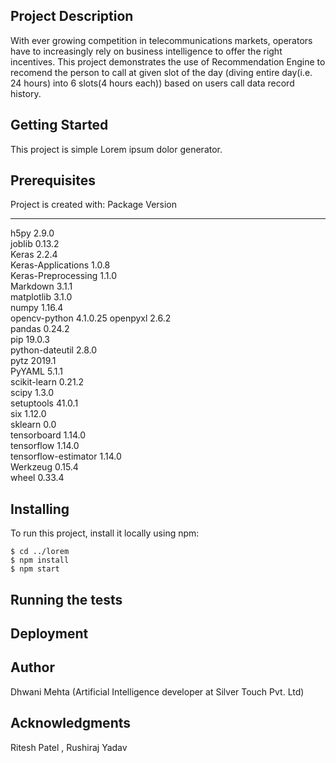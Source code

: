 ## Project Description
With ever growing competition in telecommunications markets, operators have to increasingly rely on business intelligence to offer the right incentives. This project demonstrates the use of Recommendation Engine to recomend the person to call at given slot of the day (diving entire day(i.e. 24 hours) into 6 slots(4 hours each)) based on users call data record history.

## Getting Started
This project is simple Lorem ipsum dolor generator.
	
## Prerequisites
Project is created with:
Package              Version 
-------------------- --------
h5py                 2.9.0   
joblib               0.13.2  
Keras                2.2.4   
Keras-Applications   1.0.8   
Keras-Preprocessing  1.1.0   
Markdown             3.1.1   
matplotlib           3.1.0   
numpy                1.16.4  
opencv-python        4.1.0.25
openpyxl             2.6.2   
pandas               0.24.2  
pip                  19.0.3  
python-dateutil      2.8.0   
pytz                 2019.1  
PyYAML               5.1.1   
scikit-learn         0.21.2  
scipy                1.3.0   
setuptools           41.0.1  
six                  1.12.0  
sklearn              0.0     
tensorboard          1.14.0  
tensorflow           1.14.0  
tensorflow-estimator 1.14.0  
Werkzeug             0.15.4  
wheel                0.33.4  
	
## Installing
To run this project, install it locally using npm:

```
$ cd ../lorem
$ npm install
$ npm start
```

## Running the tests


## Deployment

## Author
Dhwani Mehta 
(Artificial Intelligence developer at Silver Touch Pvt. Ltd)

## Acknowledgments
Ritesh Patel , Rushiraj Yadav
